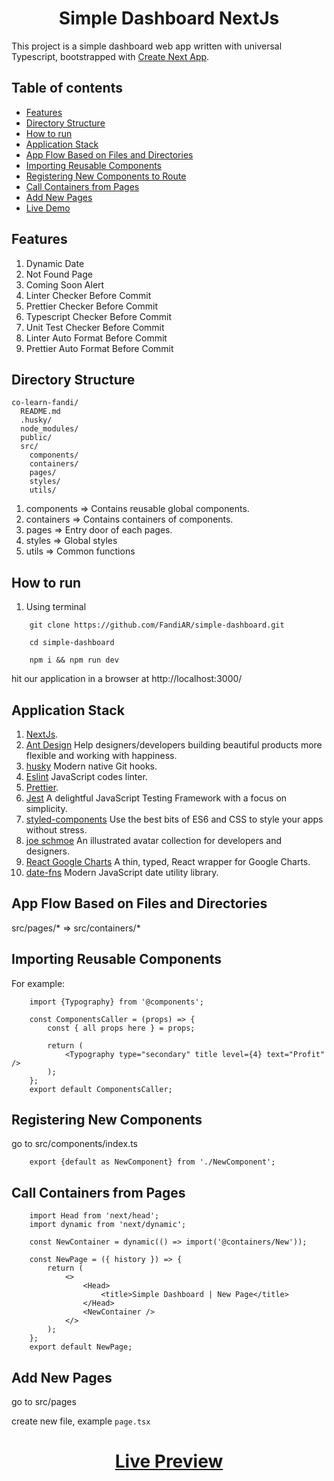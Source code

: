 <h1 align="center">Simple Dashboard NextJs</h1>

This project is a simple dashboard web app written with universal Typescript, bootstrapped with [Create Next App](https://nextjs.org/docs/api-reference/create-next-app).

## Table of contents

- [Features](#features)
- [Directory Structure](#directory-structure)
- [How to run](#how-to-run)
- [Application Stack](#application-stack)
- [App Flow Based on Files and Directories](#app-flow-based-on-files-and-directories)
- [Importing Reusable Components](#importing-reusable-components)
- [Registering New Components to Route](#registering-new-components-to-route)
- [Call Containers from Pages](#call-containers-from-pages)
- [Add New Pages](#add-new-pages)
- [Live Demo](https://planets-reactjs.vercel.app/)


## Features
1. Dynamic Date
2. Not Found Page
3. Coming Soon Alert
4. Linter Checker Before Commit
5. Prettier Checker Before Commit
6. Typescript Checker Before Commit
7. Unit Test Checker Before Commit
8. Linter Auto Format Before Commit
9. Prettier Auto Format Before Commit

## Directory Structure

```
co-learn-fandi/
  README.md
  .husky/
  node_modules/
  public/
  src/
    components/
    containers/
    pages/
    styles/
    utils/
```

1. components => Contains reusable global components.
2. containers => Contains containers of components.
3. pages => Entry door of each pages.
4. styles => Global styles
5. utils => Common functions

## How to run

1. Using terminal

```
    git clone https://github.com/FandiAR/simple-dashboard.git
```
```
    cd simple-dashboard
```
```
    npm i && npm run dev
```

hit our application in a browser at http://localhost:3000/

## Application Stack

1. [NextJs](https://nextjs.org/).
2. [Ant Design](https://ant.design/) Help designers/developers building beautiful products more flexible and working with happiness.
3. [husky](https://github.com/typicode/husky) Modern native Git hooks.
4. [Eslint](https://eslint.org/) JavaScript codes linter.
5. [Prettier](https://prettier.io/).
6. [Jest](https://jestjs.io/) A delightful JavaScript Testing Framework with a focus on simplicity.
7. [styled-components](https://styled-components.com/) Use the best bits of ES6 and CSS to style your apps without stress.
8. [joe schmoe](https://joeschmoe.io/) An illustrated avatar collection for developers and designers.
9. [React Google Charts](https://www.react-google-charts.com/) A thin, typed, React wrapper for Google Charts.
10. [date-fns](https://date-fns.org/) Modern JavaScript date utility library.

## App Flow Based on Files and Directories

src/pages/* => src/containers/*

## Importing Reusable Components

For example:

```
    import {Typography} from '@components';

    const ComponentsCaller = (props) => {
        const { all props here } = props;

        return (
            <Typography type="secondary" title level={4} text="Profit" />
        );
    };
    export default ComponentsCaller;
```

## Registering New Components

go to src/components/index.ts

```
    export {default as NewComponent} from './NewComponent';
```

## Call Containers from Pages

```
    import Head from 'next/head';
    import dynamic from 'next/dynamic';

    const NewContainer = dynamic(() => import('@containers/New'));

    const NewPage = ({ history }) => {
        return (
            <>
                <Head>
                    <title>Simple Dashboard | New Page</title>
                </Head>
                <NewContainer />
            </>
        );
    };
    export default NewPage;
```

## Add New Pages

go to src/pages

create new file, example `page.tsx`

<h1 align="center">
    <a href="https://simple-dashboard-fandi.vercel.app/">Live Preview</a>
</h1>
